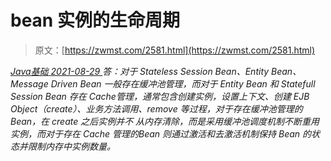 <!--yml
category: 未分类
date: 0001-01-01 00:00:00
-->

# bean 实例的生命周期

> 原文：[https://zwmst.com/2581.html](https://zwmst.com/2581.html)

   [ *Java基础* ](https://zwmst.com/java%e5%9f%ba%e7%a1%80)*[ <time datetime="2021-08-29T11:17:22+08:00"> 2021-08-29 </time> ](https://zwmst.com/2581.html)  答：对于 Stateless Session Bean、Entity Bean、Message Driven Bean 一般存在缓冲池管理，而对于 Entity Bean 和 Statefull Session Bean 存在 Cache管理，通常包含创建实例，设置上下文、创建 EJB Object（create）、业务方法调用、remove 等过程，对于存在缓冲池管理的 Bean，在 create 之后实例并不
从内存清除，而是采用缓冲池调度机制不断重用实例，而对于存在 Cache 管理的Bean 则通过激活和去激活机制保持 Bean 的状态并限制内存中实例数量。*